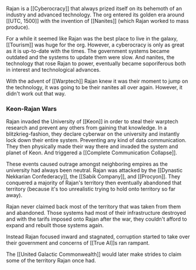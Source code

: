 
Rajan is a [[Cyberocracy]] that always prized itself on its behemoth of an industry and advanced technology. The org entered its golden era around [[UTC, 1500]] with the invention of [[Nanites]] (which Rajan worked to mass produce).

For a while it seemed like Rajan was the best place to live in the galaxy, [[Tourism]] was huge for the org. However, a cyberocracy is only as great as it is up-to-date with the times. The government systems became outdated and the systems to update them were slow. And nanites, the technology that rose Rajan to power, eventually became soporiferous both in interest and technological advances.

With the advent of [[Warptech]] Rajan knew it was their moment to jump on the technology, it was going to be their nanites all over again. However, it didn't work out that way.

### Keon-Rajan Wars
Rajan invaded the University of [[Keon]] in order to steal their warptech research and prevent any others from gaining that knowledge. In a blitzkrieg-fashion, they declare cyberwar on the university and instantly lock down their entire system. Preventing any kind of data communication.
They then physically made their way there and invaded the system and planet of Keon. And triggered a [[Complete Communication Collapse]].

These events caused outrage amongst neighboring empires as the university had always been neutral. Rajan was attacked by the [[Dynastic Nekkarian Confederacy]], the [[Sabik Company]], and [[Procyon]]. They conquered a majority of Rajan's territory then eventually abandoned that territory (because it's too unrealistic trying to hold onto territory so far away).

Rajan never claimed back most of the territory that was taken from them and abandoned. Those systems had most of their infrastructure destroyed and with the tarifs imposed onto Rajan after the war, they couldn't afford to expand and rebuilt those systems again.

Instead Rajan focused inward and stagnated, corruption started to take over their government and concerns of [[True AI]]s ran rampant.

The [[United Galactic Commonwealth]] would later make strides to claim some of the territory Rajan once had. 